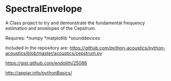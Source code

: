 # SpectralEnvelope
A Class project to try and demonstrate the fundamental frequency estimation and envelopes of the Cepstrum.

Requires:
*numpy
*matplotlib
*sounddevices

Included in the repository are:
https://github.com/python-acoustics/python-acoustics/blob/master/acoustics/cepstrum.py

https://gist.github.com/endolith/25086

http://appjar.info/pythonBasics/


